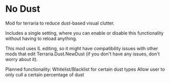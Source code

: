 # No Dust
Mod for terraria to reduce dust-based visual clutter.

Includes a single setting, where you can enable or disable this functionality without having to reload anything.

This mod uses IL editing, so it might have compatibility issues with other mods that edit Terraria.Dust.NewDust (if you don't have any issues, don't worry about it).

Planned functionality:
Whitelist/Blacklist for certain dust types
Allow user to only cull a certain percentage of dust
